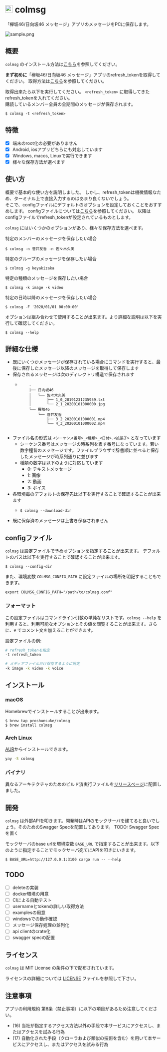 # <img src="https://lh3.googleusercontent.com/NJqDujmTh1rwBtdnoOFci0bXNSNcm9pNjg93IfOkVGnjJC8hS5fzupnWFvOgqVqR7FY=s180" width="24px" alt="欅坂46/日向坂46 メッセージのロゴ"> colmsg

「欅坂46/日向坂46 メッセージ」アプリのメッセージをPCに保存します。

![sample.png](https://user-images.githubusercontent.com/3148511/85219015-fef60580-b3da-11ea-8b99-51666d27abe3.png)

## 概要

`colmsg` のインストール方法は[こちら](#インストール)を参照してください。

**まず初めに**「欅坂46/日向坂46 メッセージ」アプリのrefresh_tokenを取得してください。
取得方法は[こちら](doc/how_to_get_refresh_token.md)を参照してください。

取得出来たら以下を実行してください。
`<refresh_token>` に取得してきたrefresh_tokenを入れてください。  
購読しているメンバー全員の全期間のメッセージが保存されます。

```shell script
$ colmsg -t <refresh_token>
```

## 特徴

* [x] 端末のroot化の必要がありません
* [x] Android, iosアプリどちらにも対応しています
* [x] Windows, macos, Linuxで実行できます
* [x] 様々な保存方法が選べます

## 使い方

概要で基本的な使い方を説明しました。
しかし、refresh_tokenは機微情報なため、ターミナル上で直接入力するのはあまり良くないでしょう。  
そこで、configファイルにデフォルトのオプションを設定しておくことをおすすめします。
configファイルについては[こちら](#configファイル)を参照してください。
以降はconfigファイルでrefresh_tokenが設定されているものとします。

`colmsg` にはいくつかのオプションがあり、様々な保存方法を選べます。

特定のメンバーのメッセージを保存したい場合

```shell script
$ colmsg -n 菅井友香 -n 佐々木久美
```

特定のグループのメッセージを保存したい場合

```shell script
$ colmsg -g keyakizaka
```

特定の種類のメッセージを保存したい場合

```shell script
$ colmsg -k image -k video
```

特定の日時以降のメッセージを保存したい場合

```shell script
$ colmsg -F '2020/01/01 00:00:00'
```

オプションは組み合わせて使用することが出来ます。より詳細な説明は以下を実行して確認してください。

```shell script
$ colmsg --help
```

## 詳細な仕様

* 既にいくつかメッセージが保存されている場合にコマンドを実行すると、最後に保存したメッセージ以降のメッセージを取得して保存します
* 保存されるメッセージは次のディレクトリ構造で保存されます
  * ```shell script
        .
        ├── 日向坂46
        │   └── 佐々木久美
        │       ├── 1_0_20191231235959.txt
        │       └── 2_1_20200101000000.jpg
        └── 欅坂46
            └── 菅井友香
                ├── 3_2_20200101000001.mp4
                └── 4_3_20200101000002.mp4
        
    ```
* ファイル名の形式は `<シーケンス番号>_<種類>_<日付>.<拡張子>` となっています
  * シーケンス番号はメッセージの時系列を表す番号になっています。若い数字程昔のメッセージです。ファイルブラウザで辞書順に並べると保存したメッセージが時系列通りに並びます
  * 種類の数字は以下のように対応しています
    * 0: テキストメッセージ
    * 1: 画像
    * 2: 動画
    * 3: ボイス
* 各環境毎のデフォルトの保存先は以下を実行することで確認することが出来ます
  * ```shell script
    $ colmsg --download-dir
    ```
* 既に保存済のメッセージは上書き保存されません

## configファイル

`colmsg` は設定ファイルで予めオプションを指定することが出来ます。
デフォルトのパスは以下を実行することで確認することが出来ます。

```shell script
$ colmsg --config-dir
```
また、環境変数 `COLMSG_CONFIG_PATH` に設定ファイルの場所を明記することもできます。

```shell script
export COLMSG_CONFIG_PATH="/path/to/colmsg.conf"
```

### フォーマット

この設定ファイルはコマンドライン引数の単純なリストです。`colmsg --help` を利用すると、利用可能なオプションとその値を閲覧することが出来ます。さらに、`#` でコメント文を加えることができます。

設定ファイルの例:

```bash
# refresh_tokenを指定
-t refresh_token

# メディアファイルだけ保存するように設定
-k image -k video -k voice
```

## インストール

### macOS

Homebrewでインストールすることが出来ます。

```shell script
$ brew tap proshunsuke/colmsg
$ brew install colmsg
```

### Arch Linux

[AUR](https://aur.archlinux.org/packages/colmsg/)からインストールできます。

```bash
yay -S colmsg
```

### バイナリ

異なるアーキテクチャのためのビルド済実行ファイルを[リリースページ](https://github.com/proshunsuke/colmsg/releases)に配置しました。

## 開発

`colmsg` は外部APIを叩きます。開発時はAPIのモックサーバを建てると良いでしょう。そのためのSwagger Specを配置してあります。
TODO: Swagger Specを置く

モックサーバのbase urlを環境変数 `BASE_URL` で指定することが出来ます。以下のように指定することでモックサーバ宛てにAPIを叩きにいきます。

```shell script
$ BASE_URL=http://127.0.0.1:3100 cargo run -- --help
```

## TODO

* [ ] deleteの実装
* [ ] docker環境の用意
* [ ] CIによる自動テスト
* [ ] usernameとtokenの詳しい取得方法
* [ ] examplesの用意
* [ ] windowsでの動作確認
* [ ] メッセージ保存処理の並列化
* [ ] api clientのcrate化
* [ ] swagger specの配置

## ライセンス

`colmsg` は MIT License の条件の下で配布されています。

ライセンスの詳細については [LICENSE](LICENSE.txt) ファイルを参照して下さい。

## 注意事項

アプリの利用規約 第8条（禁止事項）に以下の項目があるため注意してください。

* (16) 当社が指定するアクセス方法以外の手段で本サービスにアクセスし、またはアクセスを試みる行為
* (17) 自動化された手段（クローラおよび類似の技術を含む）を用いて本サービスにアクセスし、またはアクセスを試みる行為 
